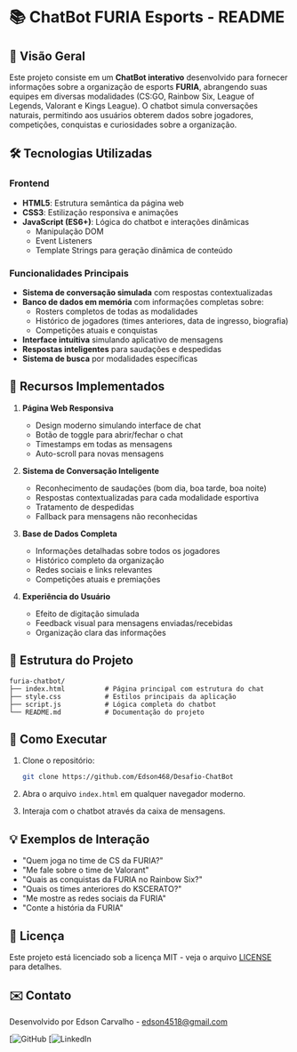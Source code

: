# 📚 ChatBot FURIA Esports - README

## 🚀 Visão Geral

Este projeto consiste em um **ChatBot interativo** desenvolvido para fornecer informações sobre a organização de esports **FURIA**, abrangendo suas equipes em diversas modalidades (CS:GO, Rainbow Six, League of Legends, Valorant e Kings League). O chatbot simula conversações naturais, permitindo aos usuários obterem dados sobre jogadores, competições, conquistas e curiosidades sobre a organização.

## 🛠️ Tecnologias Utilizadas

### Frontend
- **HTML5**: Estrutura semântica da página web
- **CSS3**: Estilização responsiva e animações
- **JavaScript (ES6+)**: Lógica do chatbot e interações dinâmicas
  - Manipulação DOM
  - Event Listeners
  - Template Strings para geração dinâmica de conteúdo

### Funcionalidades Principais
- **Sistema de conversação simulada** com respostas contextualizadas
- **Banco de dados em memória** com informações completas sobre:
  - Rosters completos de todas as modalidades
  - Histórico de jogadores (times anteriores, data de ingresso, biografia)
  - Competições atuais e conquistas
- **Interface intuitiva** simulando aplicativo de mensagens
- **Respostas inteligentes** para saudações e despedidas
- **Sistema de busca** por modalidades específicas

## 🌟 Recursos Implementados

1. **Página Web Responsiva**
   - Design moderno simulando interface de chat
   - Botão de toggle para abrir/fechar o chat
   - Timestamps em todas as mensagens
   - Auto-scroll para novas mensagens

2. **Sistema de Conversação Inteligente**
   - Reconhecimento de saudações (bom dia, boa tarde, boa noite)
   - Respostas contextualizadas para cada modalidade esportiva
   - Tratamento de despedidas
   - Fallback para mensagens não reconhecidas

3. **Base de Dados Completa**
   - Informações detalhadas sobre todos os jogadores
   - Histórico completo da organização
   - Redes sociais e links relevantes
   - Competições atuais e premiações

4. **Experiência do Usuário**
   - Efeito de digitação simulada
   - Feedback visual para mensagens enviadas/recebidas
   - Organização clara das informações

## 📂 Estrutura do Projeto

```
furia-chatbot/
├── index.html          # Página principal com estrutura do chat
├── style.css           # Estilos principais da aplicação
├── script.js           # Lógica completa do chatbot
└── README.md           # Documentação do projeto
```

## 🏁 Como Executar

1. Clone o repositório:
   ```bash
   git clone https://github.com/Edson468/Desafio-ChatBot
   ```

2. Abra o arquivo `index.html` em qualquer navegador moderno.

3. Interaja com o chatbot através da caixa de mensagens.

## 💡 Exemplos de Interação

- "Quem joga no time de CS da FURIA?"
- "Me fale sobre o time de Valorant"
- "Quais as conquistas da FURIA no Rainbow Six?"
- "Quais os times anteriores do KSCERATO?"
- "Me mostre as redes sociais da FURIA"
- "Conte a história da FURIA"

## 📝 Licença

Este projeto está licenciado sob a licença MIT - veja o arquivo [LICENSE](LICENSE) para detalhes.

## ✉️ Contato

Desenvolvido por Edson Carvalho - edson4518@gmail.com

[![GitHub]((https://github.com/Edson468))
[![LinkedIn]((https://www.linkedin.com/in/edson-carvalho-213b051b1/))
